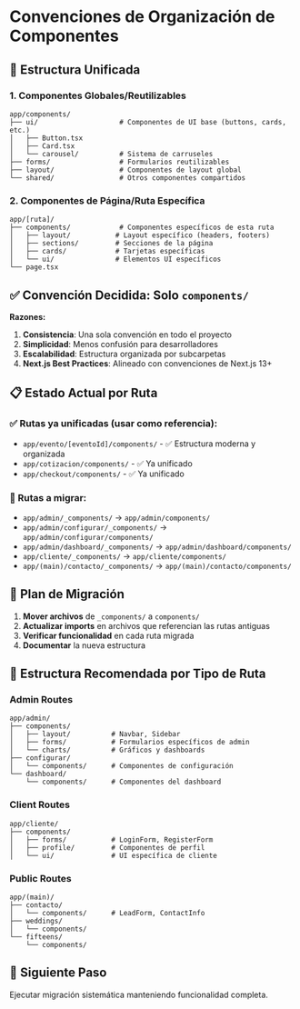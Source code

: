 # Convenciones de Organización de Componentes

## 📁 Estructura Unificada

### 1. **Componentes Globales/Reutilizables**

```
app/components/
├── ui/                    # Componentes de UI base (buttons, cards, etc.)
│   ├── Button.tsx
│   ├── Card.tsx
│   └── carousel/          # Sistema de carruseles
├── forms/                 # Formularios reutilizables
├── layout/                # Componentes de layout global
└── shared/                # Otros componentes compartidos
```

### 2. **Componentes de Página/Ruta Específica**

```
app/[ruta]/
├── components/            # Componentes específicos de esta ruta
│   ├── layout/           # Layout específico (headers, footers)
│   ├── sections/         # Secciones de la página
│   ├── cards/            # Tarjetas específicas
│   └── ui/               # Elementos UI específicos
└── page.tsx
```

## ✅ **Convención Decidida: Solo `components/`**

**Razones:**

1. **Consistencia**: Una sola convención en todo el proyecto
2. **Simplicidad**: Menos confusión para desarrolladores
3. **Escalabilidad**: Estructura organizada por subcarpetas
4. **Next.js Best Practices**: Alineado con convenciones de Next.js 13+

## 📋 **Estado Actual por Ruta**

### ✅ Rutas ya unificadas (usar como referencia):

- `app/evento/[eventoId]/components/` - ✅ Estructura moderna y organizada
- `app/cotizacion/components/` - ✅ Ya unificado
- `app/checkout/components/` - ✅ Ya unificado

### 🔄 Rutas a migrar:

- `app/admin/_components/` → `app/admin/components/`
- `app/admin/configurar/_components/` → `app/admin/configurar/components/`
- `app/admin/dashboard/_components/` → `app/admin/dashboard/components/`
- `app/cliente/_components/` → `app/cliente/components/`
- `app/(main)/contacto/_components/` → `app/(main)/contacto/components/`

## 🎯 **Plan de Migración**

1. **Mover archivos** de `_components/` a `components/`
2. **Actualizar imports** en archivos que referencian las rutas antiguas
3. **Verificar funcionalidad** en cada ruta migrada
4. **Documentar** la nueva estructura

## 📖 **Estructura Recomendada por Tipo de Ruta**

### Admin Routes

```
app/admin/
├── components/
│   ├── layout/          # Navbar, Sidebar
│   ├── forms/           # Formularios específicos de admin
│   └── charts/          # Gráficos y dashboards
├── configurar/
│   └── components/      # Componentes de configuración
└── dashboard/
    └── components/      # Componentes del dashboard
```

### Client Routes

```
app/cliente/
├── components/
│   ├── forms/           # LoginForm, RegisterForm
│   ├── profile/         # Componentes de perfil
│   └── ui/              # UI específica de cliente
```

### Public Routes

```
app/(main)/
├── contacto/
│   └── components/      # LeadForm, ContactInfo
├── weddings/
│   └── components/
└── fifteens/
    └── components/
```

## 🚀 **Siguiente Paso**

Ejecutar migración sistemática manteniendo funcionalidad completa.
